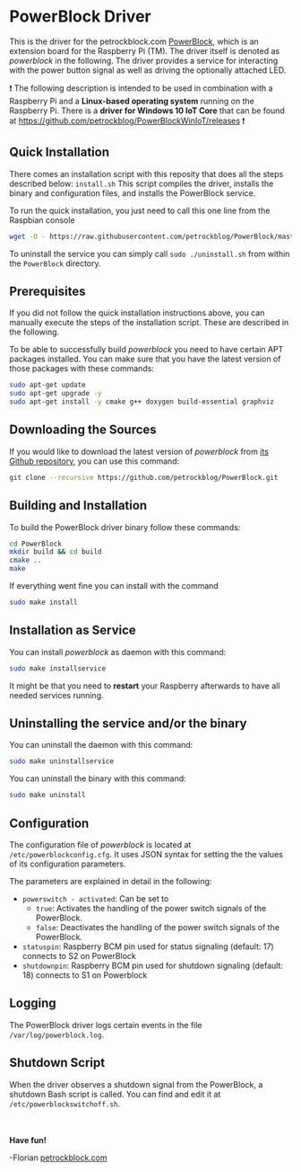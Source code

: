 PowerBlock Driver
=================

This is the driver for the petrockblock.com [PowerBlock](https://blog.petrockblock.com/powerblock-raspberry-pi-power-switch/), 
which is an extension board for the Raspberry Pi (TM). The driver itself is denoted as _powerblock_ in the following. The 
driver provides a service for interacting with the power button signal as well as driving the optionally attached LED.

:exclamation: The following description is intended to be used in combination with a Raspberry Pi and a 
**Linux-based operating system** running on the Raspberry Pi. There is a **driver for Windows 10 IoT Core** that can be 
found at https://github.com/petrockblog/PowerBlockWinIoT/releases :exclamation:


## Quick Installation

There comes an installation script with this reposity that does all the steps described below: `install.sh` This script 
compiles the driver, installs the binary and configuration files, and installs the PowerBlock service. 

To run the quick installation, you just need to call this one line from the Raspbian console

```bash
wget -O - https://raw.githubusercontent.com/petrockblog/PowerBlock/master/install.sh | sudo bash
```

To uninstall the service you can simply call `sudo ./uninstall.sh` from within the `PowerBlock` directory.


## Prerequisites

If you did not follow the quick installation instructions above, you can manually execute the steps of the installation 
script. These are described in the following.

To be able to successfully build _powerblock_ you need to have certain APT packages installed. You can make sure that 
you have the latest version of those packages with these commands:

```bash
sudo apt-get update
sudo apt-get upgrade -y
sudo apt-get install -y cmake g++ doxygen build-essential graphviz
```


## Downloading the Sources

If you would like to download the latest version of _powerblock_ from 
[its Github repository](https://github.com/petrockblog/PowerBlock), you can use this command:
```bash
git clone --recursive https://github.com/petrockblog/PowerBlock.git
```

## Building and Installation

To build the PowerBlock driver binary follow these commands:
```bash
cd PowerBlock
mkdir build && cd build
cmake ..
make
```

If everything went fine you can install with the command
```bash
sudo make install
```

## Installation as Service

You can install _powerblock_ as daemon with this command:
```bash
sudo make installservice
```

It might be that you need to **restart** your Raspberry afterwards to have all needed services running.

## Uninstalling the service and/or the binary

You can uninstall the daemon with this command:
```bash
sudo make uninstallservice
```

You can uninstall the binary with this command:
```bash
sudo make uninstall
```

## Configuration

The configuration file of _powerblock_ is located at ```/etc/powerblockconfig.cfg```. It uses JSON syntax for setting 
the the values of its configuration parameters.

The parameters are explained in detail in the following:

 - ```powerswitch - activated```: Can be set to
     + ```true```: Activates the handling of the power switch signals of the PowerBlock.
     + ```false```: Deactivates the handling of the power switch signals of the PowerBlock.
 - ```statuspin```: Raspberry BCM pin used for status signaling (default: 17) connects to S2 on PowerBlock
 - ```shutdownpin```: Raspberry BCM pin used for shutdown signaling (default: 18) connects to S1 on Powerblock

## Logging

The PowerBlock driver logs certain events in the file `/var/log/powerblock.log`.

## Shutdown Script

When the driver observes a shutdown signal from the PowerBlock, a shutdown Bash script is called. You can find and edit 
it at `/etc/powerblockswitchoff.sh`.

<br><br>
__Have fun!__

-Florian [petrockblock.com](http://blog.petrockblock.com)
